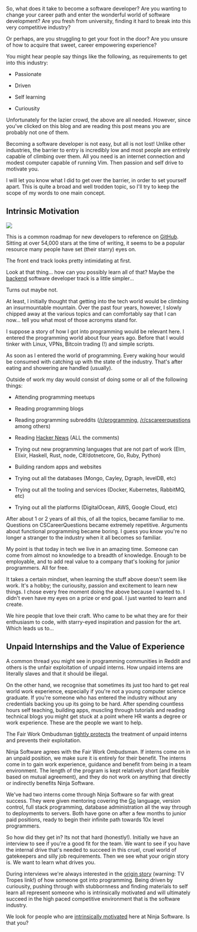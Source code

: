 So, what does it take to become a software developer? Are you wanting to change your career path and enter the wonderful world of software development? Are you fresh from university, finding it hard to break into this very competitive industry?

Or perhaps, are you struggling to get your foot in the door? Are you unsure of how to acquire that sweet, career empowering experience?

You might hear people say things like the following, as requirements to get into this industry:

- Passionate

- Driven

- Self learning

- Curiousity

Unfortunately for the lazier crowd, the above are all needed. However, since you've clicked on this blog and are reading this post means you are probably not one of them.

Becoming a software developer is not easy, but all is not lost! Unlike other industries, the barrier to entry is incredibly low and most people are entirely capable of climbing over them. All you need is an internet connection and modest computer capable of running Vim. Then passion and self drive to motivate you.

I will let you know what I did to get over the barrier, in order to set yourself apart. This is quite a broad and well trodden topic, so I'll try to keep the scope of my words to one main concept.

## Intrinsic Motivation

<img src="/blog/04_diagram.jpg" />

This is a common roadmap for new developers to reference on [GitHub](https://github.com/kamranahmedse/developer-roadmap). Sitting at over 54,000 stars at the time of writing, it seems to be a popular resource many people have set (their starry) eyes on.

The front end track looks pretty intimidating at first.

Look at that thing… how can you possibly learn all of that? Maybe the [backend](https://github.com/kamranahmedse/developer-roadmap/raw/master/images/backend.png) software developer track is a little simpler…

Turns out maybe not.

At least, I initially thought that getting into the tech world would be climbing an insurmountable mountain. Over the past four years, however, I slowly chipped away at the various topics and can comfortably say that I can now… tell you what most of those acronyms stand for.

I suppose a story of how I got into programming would be relevant here. I entered the programming world about four years ago. Before that I would tinker with Linux, VPNs, Bitcoin trading (!) and simple scripts.

As soon as I entered the world of programming. Every waking hour would be consumed with catching up with the state of the industry. That's after eating and showering are handled (usually).

Outside of work my day would consist of doing some or all of the following things:

- Attending programming meetups

- Reading programming blogs

- Reading programming subreddits ([/r/programming](https://www.reddit.com/r/programming/), [/r/cscareerquestions](https://www.reddit.com/r/cscareerquestions/) among others)

- Reading [Hacker News](https://news.ycombinator.com/) (ALL the comments)

- Trying out new programming languages that are not part of work (Elm, Elixir, Haskell, Rust, node, C#/dotnetcore, Go, Ruby, Python)

- Building random apps and websites

- Trying out all the databases (Mongo, Cayley, Dgraph, levelDB, etc)

- Trying out all the tooling and services (Docker, Kubernetes, RabbitMQ, etc)

- Trying out all the platforms (DigitalOcean, AWS, Google Cloud, etc)

After about 1 or 2 years of all this, of all the topics, became familiar to me. Questions on CSCareerQuestions became extremely repetitive. Arguments about functional programming became boring. I guess you know you're no longer a stranger to the industry when it all becomes so familiar.

My point is that today in tech we live in an amazing time. Someone can come from almost no knowledge to a breadth of knowledge. Enough to be employable, and to add real value to a company that's looking for junior programmers. All for free.

It takes a certain mindset, when learning the stuff above doesn't seem like work. It's a hobby; the curiousity, passion and excitement to learn new things. I chose every free moment doing the above because I wanted to. I didn't even have my eyes on a prize or end goal. I just wanted to learn and create.

We hire people that love their craft. Who came to be what they are for their enthusiasm to code, with starry-eyed inspiration and passion for the art. Which leads us to…

## Unpaid Internships and the Value of Experience

A common thread you might see in programming communities in Reddit and others is the unfair exploitation of unpaid interns. How unpaid interns are literally slaves and that it should be illegal.

On the other hand, we recognise that sometimes its just too hard to get real world work experience, especially if you're not a young computer science graduate. If you're someone who has entered the industry without any credentials backing you up its going to be hard. After spending countless hours self teaching, building apps, muscling through tutorials and reading technical blogs you might get stuck at a point where HR wants a degree or work experience. These are the people we want to help.

The Fair Work Ombudsman [tightly protects](https://www.fairwork.gov.au/pay/unpaid-work/work-experience-and-internships) the treatment of unpaid interns and prevents their exploitation.

Ninja Software agrees with the Fair Work Ombudsman. If interns come on in an unpaid position, we make sure it is entirely for their benefit. The interns come in to gain work experience, guidance and benefit from being in a team environment. The length of the program is kept relatively short (and flexible based on mutual agreement), and they do not work on anything that directly or indirectly benefits Ninja Software.

We've had two interns come through Ninja Software so far with great success. They were given mentoring covering the [Go](https://golang.org) language, version control, full stack programming, database administration all the way through to deployments to servers. Both have gone on after a few months to junior paid positions, ready to begin their infinite path towards 10x level programmers.

So how did they get in? Its not that hard (honestly!). Initially we have an interview to see if you're a good fit for the team. We want to see if you have the internal drive that's needed to succeed in this cruel, cruel world of gatekeepers and silly job requirements. Then we see what your origin story is. We want to learn what drives you.

During interviews we're always interested in the [origin story](https://tvtropes.org/pmwiki/pmwiki.php/Main/SuperheroOrigin) (warning: TV Tropes link!) of how someone got into programming. Being driven by curiousity, pushing through with stubbornness and finding materials to self learn all represent someone who is intrinsically motivated and will ultimately succeed in the high paced competitive environment that is the software industry.

We look for people who are [intrinsically motivated](https://en.wikipedia.org/wiki/Intrinsic_motivation) here at Ninja Software. Is that you?
